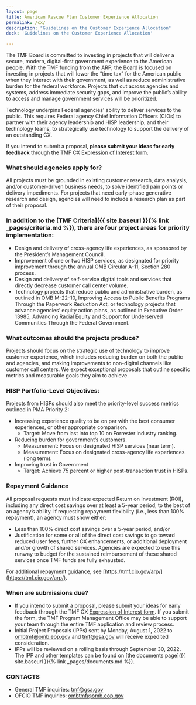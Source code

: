 ```yaml
---
layout: page
title: American Rescue Plan Customer Experience Allocation
permalink: /cx/
description: "Guidelines on the Customer Experience Allocation"
deck: 'Guidelines on the Customer Experience Allocation'

---
```


The TMF Board is committed to investing in projects that will deliver a secure, modern, digital-first government experience to the American people. With the TMF funding from the ARP, the Board is focused on investing in projects that will lower the “time tax” for the American public when they interact with their government, as well as reduce administrative burden for the federal workforce. Projects that cut across agencies and systems, address immediate security gaps, and improve the public’s ability to access and manage government services will be prioritized.

Technology underpins Federal agencies’ ability to deliver services to the public. This requires Federal agency Chief Information Officers (CIOs) to partner with their agency leadership and HISP leadership, and their technology teams, to strategically use technology to support the delivery of an outstanding CX.

If you intend to submit a proposal, **please submit your ideas for early feedback** through the TMF CX [Expression of Interest form](https://touchpoints.app.cloud.gov/touchpoints/cfd21923/submit).

### What should agencies apply for?
All projects must be grounded in existing customer research, data analysis, and/or customer-driven business needs, to solve identified pain points or delivery impediments. For projects that need early-phase generative research and design, agencies will need to include a research plan as part of their proposal.

### In addition to the [TMF Criteria]({{ site.baseurl }}{% link _pages/criteria.md %}), there are four project areas for priority implementation:
- Design and delivery of cross-agency life experiences, as sponsored by the President’s Management Council.
- Improvement of one or two HISP services, as designated for priority improvement through the annual OMB Circular A-11, Section 280 process.
- Design and delivery of self-service digital tools and services that directly decrease customer call center volume.
- Technology projects that reduce public and administrative burden, as outlined in OMB M-22-10, Improving Access to Public Benefits Programs Through the Paperwork Reduction Act, or technology projects that advance agencies’ equity action plans, as outlined in Executive Order 13985, Advancing Racial Equity and Support for Underserved Communities Through the Federal Government.

### What outcomes should the projects produce?

Projects should focus on the strategic use of technology to improve customer experience, which includes reducing burden on both the public and agencies, and making improvements to non-digital channels like customer call centers. We expect exceptional proposals that outline specific metrics and measurable goals they aim to achieve.

### HISP Portfolio-Level Objectives:

Projects from HISPs should also meet the priority-level success metrics outlined in PMA Priority 2:
- Increasing experience quality to be on par with the best consumer experiences, or other appropriate comparison.
    - Target: Move from last into top 10 on Forrester industry ranking.
- Reducing burden for government’s customers.
    - Measurement: Focus on designated HISP services (near term).
    - Measurement: Focus on designated cross-agency life experiences (long term).
- Improving trust in Government
    - Target: Achieve 75 percent or higher post-transaction trust in HISPs.

### Repayment Guidance
All proposal requests must indicate expected Return on Investment (ROI), including any direct cost savings over at least a 5-year period, to the best of an agency’s ability. If requesting repayment flexibility (i.e., less than 100% repayment), an agency must show either:

- Less than 100% direct cost savings over a 5-year period, and/or
- Justification for some or all of the direct cost savings to go toward reduced user fees, further CX enhancements, or additional deployment and/or growth of shared services. Agencies are expected to use this runway to budget for the sustained reimbursement of these shared services once TMF funds are fully exhausted.

For additional repayment guidance, see [https://tmf.cio.gov/arp/](https://tmf.cio.gov/arp/).

### When are submissions due?
- If you intend to submit a proposal, please submit your ideas for early feedback through the TMF CX [Expression of Interest form](https://touchpoints.app.cloud.gov/touchpoints/cfd21923/submit). If you submit the form, the TMF Program Management Office may be able to support your team through the entire TMF application and review process.
- Initial Project Proposals (IPPs) sent by Monday, August 1, 2022 to [ombtmf@omb.eop.gov](mailto:ombtmf@omb.eop.gov) and [tmf@gsa.gov](mailto:tmf@gsa.gov) will receive expedited consideration. 
- IPPs will be reviewed on a rolling basis through September 30, 2022. The IPP and other templates can be found on [the documents page]({{ site.baseurl }}{% link _pages/documents.md %}). 

### CONTACTS
- General TMF inquiries: [tmf@gsa.gov](mailto:tmf@gsa.gov)
- OFCIO TMF inquiries: [ombtmf@omb.eop.gov](mailto:ombtmf@omb.eop.gov)
